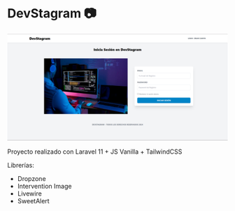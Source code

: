 # DevStagram :camera:

![Captura de pantalla Página de Login DevStagram](/public/img/captura_pagina_login.png)

Proyecto realizado con Laravel 11 + JS Vanilla + TailwindCSS

Librerías:

- Dropzone
- Intervention Image
- Livewire
- SweetAlert
